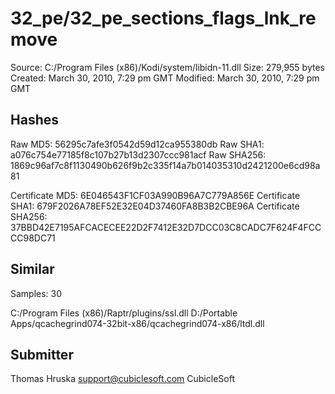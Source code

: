 32_pe/32_pe_sections_flags_lnk_remove
=====================================

Source:  C:/Program Files (x86)/Kodi/system/libidn-11.dll
Size:  279,955 bytes
Created:  March 30, 2010, 7:29 pm GMT
Modified:  March 30, 2010, 7:29 pm GMT

Hashes
------

Raw MD5:  56295c7afe3f0542d59d12ca955380db
Raw SHA1:  a076c754e77185f8c107b27b13d2307ccc981acf
Raw SHA256:  1869c96af7c8f1130490b626f9b2c335f14a7b014035310d2421200e6cd98a81

Certificate MD5:  6E046543F1CF03A990B96A7C779A856E
Certificate SHA1:  679F2026A78EF52E32E04D37460FA8B3B2CBE96A
Certificate SHA256:  37BBD42E7195AFCACECEE22D2F7412E32D7DCC03C8CADC7F624F4FCCCC98DC71

Similar
-------

Samples:  30

C:/Program Files (x86)/Raptr/plugins/ssl.dll
D:/Portable Apps/qcachegrind074-32bit-x86/qcachegrind074-x86/ltdl.dll

Submitter
---------

Thomas Hruska
support@cubiclesoft.com
CubicleSoft
